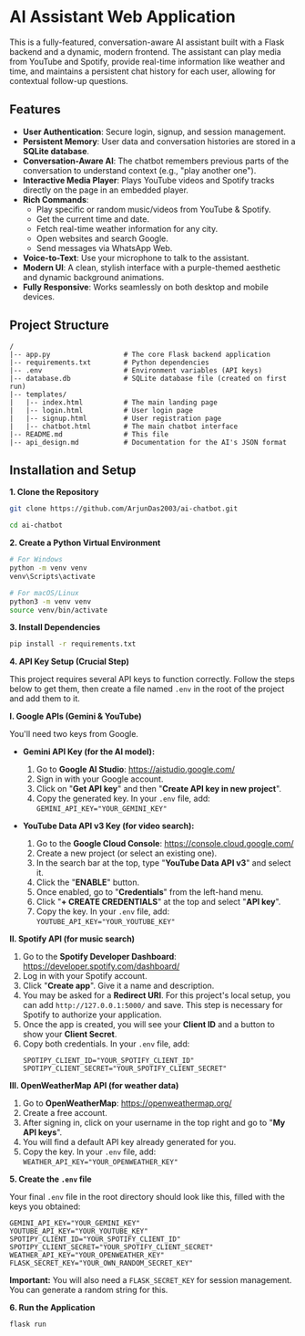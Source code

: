# AI Assistant Web Application

This is a fully-featured, conversation-aware AI assistant built with a Flask backend and a dynamic, modern frontend. The assistant can play media from YouTube and Spotify, provide real-time information like weather and time, and maintains a persistent chat history for each user, allowing for contextual follow-up questions.

## Features

* **User Authentication**: Secure login, signup, and session management.
* **Persistent Memory**: User data and conversation histories are stored in a **SQLite database**.
* **Conversation-Aware AI**: The chatbot remembers previous parts of the conversation to understand context (e.g., "play another one").
* **Interactive Media Player**: Plays YouTube videos and Spotify tracks directly on the page in an embedded player.
* **Rich Commands**:
    * Play specific or random music/videos from YouTube & Spotify.
    * Get the current time and date.
    * Fetch real-time weather information for any city.
    * Open websites and search Google.
    * Send messages via WhatsApp Web.
* **Voice-to-Text**: Use your microphone to talk to the assistant.
* **Modern UI**: A clean, stylish interface with a purple-themed aesthetic and dynamic background animations.
* **Fully Responsive**: Works seamlessly on both desktop and mobile devices.

## Project Structure

```
/
|-- app.py                  # The core Flask backend application
|-- requirements.txt        # Python dependencies
|-- .env                    # Environment variables (API keys)
|-- database.db             # SQLite database file (created on first run)
|-- templates/
|   |-- index.html          # The main landing page
|   |-- login.html          # User login page
|   |-- signup.html         # User registration page
|   |-- chatbot.html        # The main chatbot interface
|-- README.md               # This file
|-- api_design.md           # Documentation for the AI's JSON format
```

## Installation and Setup

**1. Clone the Repository**

```bash
git clone https://github.com/ArjunDas2003/ai-chatbot.git
```
```bash
cd ai-chatbot
```

**2. Create a Python Virtual Environment**

```bash
# For Windows
python -m venv venv
venv\Scripts\activate

# For macOS/Linux
python3 -m venv venv
source venv/bin/activate
```

**3. Install Dependencies**

```bash
pip install -r requirements.txt
```

**4. API Key Setup (Crucial Step)**

This project requires several API keys to function correctly. Follow the steps below to get them, then create a file named `.env` in the root of the project and add them to it.

**I. Google APIs (Gemini & YouTube)**

You'll need two keys from Google.

* **Gemini API Key (for the AI model):**
    1.  Go to **Google AI Studio**: <https://aistudio.google.com/>
    2.  Sign in with your Google account.
    3.  Click on "**Get API key**" and then "**Create API key in new project**".
    4.  Copy the generated key. In your `.env` file, add: `GEMINI_API_KEY="YOUR_GEMINI_KEY"`

* **YouTube Data API v3 Key (for video search):**
    1.  Go to the **Google Cloud Console**: <https://console.cloud.google.com/>
    2.  Create a new project (or select an existing one).
    3.  In the search bar at the top, type "**YouTube Data API v3**" and select it.
    4.  Click the "**ENABLE**" button.
    5.  Once enabled, go to "**Credentials**" from the left-hand menu.
    6.  Click "**+ CREATE CREDENTIALS**" at the top and select "**API key**".
    7.  Copy the key. In your `.env` file, add: `YOUTUBE_API_KEY="YOUR_YOUTUBE_KEY"`

**II. Spotify API (for music search)**

1.  Go to the **Spotify Developer Dashboard**: <https://developer.spotify.com/dashboard/>
2.  Log in with your Spotify account.
3.  Click "**Create app**". Give it a name and description.
4.  You may be asked for a **Redirect URI**. For this project's local setup, you can add `http://127.0.0.1:5000/` and save. This step is necessary for Spotify to authorize your application.
5.  Once the app is created, you will see your **Client ID** and a button to show your **Client Secret**.
6.  Copy both credentials. In your `.env` file, add:
    ```
    SPOTIPY_CLIENT_ID="YOUR_SPOTIFY_CLIENT_ID"
    SPOTIPY_CLIENT_SECRET="YOUR_SPOTIFY_CLIENT_SECRET"
    ```

**III. OpenWeatherMap API (for weather data)**

1.  Go to **OpenWeatherMap**: <https://openweathermap.org/>
2.  Create a free account.
3.  After signing in, click on your username in the top right and go to "**My API keys**".
4.  You will find a default API key already generated for you.
5.  Copy the key. In your `.env` file, add: `WEATHER_API_KEY="YOUR_OPENWEATHER_KEY"`

**5. Create the `.env` file**

Your final `.env` file in the root directory should look like this, filled with the keys you obtained:

```
GEMINI_API_KEY="YOUR_GEMINI_KEY"
YOUTUBE_API_KEY="YOUR_YOUTUBE_KEY"
SPOTIPY_CLIENT_ID="YOUR_SPOTIFY_CLIENT_ID"
SPOTIPY_CLIENT_SECRET="YOUR_SPOTIFY_CLIENT_SECRET"
WEATHER_API_KEY="YOUR_OPENWEATHER_KEY"
FLASK_SECRET_KEY="YOUR_OWN_RANDOM_SECRET_KEY"
```

**Important:** You will also need a `FLASK_SECRET_KEY` for session management. You can generate a random string for this.

**6. Run the Application**

```bash
flask run
```
